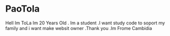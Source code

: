 # PaoTola
Hell Im ToLa Im 20 Years Old . Im a student .I want study code to soport my family and i want make websit owner .Thank you .Im Frome Cambidia 
